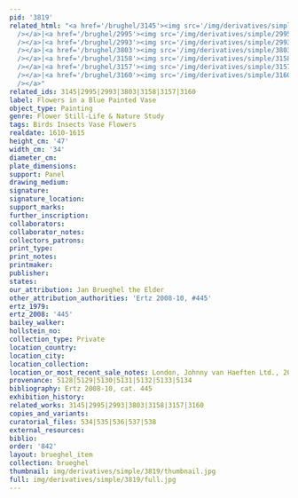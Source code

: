 ```yaml
---
pid: '3819'
related_html: "<a href='/brughel/3145'><img src='/img/derivatives/simple/3145/thumbnail.jpg'
  /></a>|<a href='/brughel/2995'><img src='/img/derivatives/simple/2995/thumbnail.jpg'
  /></a>|<a href='/brughel/2993'><img src='/img/derivatives/simple/2993/thumbnail.jpg'
  /></a>|<a href='/brughel/3803'><img src='/img/derivatives/simple/3803/thumbnail.jpg'
  /></a>|<a href='/brughel/3158'><img src='/img/derivatives/simple/3158/thumbnail.jpg'
  /></a>|<a href='/brughel/3157'><img src='/img/derivatives/simple/3157/thumbnail.jpg'
  /></a>|<a href='/brughel/3160'><img src='/img/derivatives/simple/3160/thumbnail.jpg'
  /></a>"
related_ids: 3145|2995|2993|3803|3158|3157|3160
label: Flowers in a Blue Painted Vase
object_type: Painting
genre: Flower Still-Life & Nature Study
tags: Birds Insects Vase Flowers
realdate: 1610-1615
height_cm: '47'
width_cm: '34'
diameter_cm: 
plate_dimensions: 
support: Panel
drawing_medium: 
signature: 
signature_location: 
support_marks: 
further_inscription: 
collaborators: 
collaborator_notes: 
collectors_patrons: 
print_type: 
print_notes: 
printmaker: 
publisher: 
states: 
our_attribution: Jan Brueghel the Elder
other_attribution_authorities: 'Ertz 2008-10, #445'
ertz_1979: 
ertz_2008: '445'
bailey_walker: 
hollstein_no: 
collection_type: Private
location_country: 
location_city: 
location_collection: 
location_or_most_recent_sale_notes: London, Johnny van Haeften Ltd., 2009
provenance: 5128|5129|5130|5131|5132|5133|5134
bibliography: Ertz 2008-10, cat. 445
exhibition_history: 
related_works: 3145|2995|2993|3803|3158|3157|3160
copies_and_variants: 
curatorial_files: 534|535|536|537|538
external_resources: 
biblio: 
order: '842'
layout: brueghel_item
collection: brueghel
thumbnail: img/derivatives/simple/3819/thumbnail.jpg
full: img/derivatives/simple/3819/full.jpg
---
```

